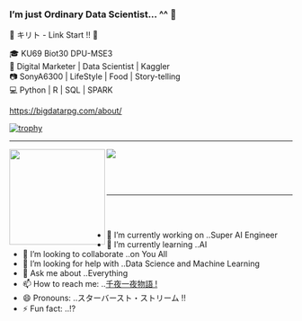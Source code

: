 ### I’m just Ordinary Data Scientist... ^^ 👋

💬 キリト - Link Start !! 🐍

🎓 KU69 Biot30 DPU-MSE3\
💼 Digital Marketer | Data Scientist | Kaggler\
📷 SonyA6300 | LifeStyle | Food | Story-telling\
💻 Python | R | SQL | SPARK

https://bigdatarpg.com/about/

[![trophy](https://github-profile-trophy.vercel.app/?username=BigDataRPG&theme=onedark)](https://github.com/ryo-ma/github-profile-trophy)

---

<div>
  <img height="170" align="left" src="https://github-readme-stats.vercel.app/api?username=BigDataRPG&count_private=true&include_all_commits=true&theme=cobalt" />
  <img src="https://github-readme-stats.vercel.app/api/top-langs/?username=BigDataRPG&layout=compact&theme=cobalt" />
</div>
<br>
<br>
<br>


---
<br>
<br>


- 🔭 I’m currently working on ..Super AI Engineer
- 🌱 I’m currently learning ..AI
- 👯 I’m looking to collaborate ..on You All 
- 🤔 I’m looking for help with ..Data Science and Machine Learning
- 💬 Ask me about ..Everything
- 📫 How to reach me: ..[千夜一夜物語 !](https://bigdatarpg.com/about/)
- 😄 Pronouns: ..スターバースト・ストリーム !!
- ⚡ Fun fact: ..!?

